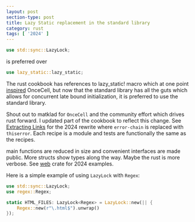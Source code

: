 ```yaml
---
layout: post
section-type: post
title: Lazy Static replacement in the standard library
category: rust
tags: [ '2024' ]
---
```


```rust
use std::sync::LazyLock;
```

is preferred over

```rust
use lazy_static::lazy_static;
```

The rust cookbook has references to lazy_static! macro which at one point [inspired]
OnceCell, but now that the standard library has all the guts which allows for
concurrent late bound initialization, it is preferred to use the standard library.

Shout out to matklad for `OnceCell` and the community effort which drives rust forward.
I updated part of the cookbook to reflect this change.  See [Extracting Links] for the
2024 rewrite where `error-chain` is replaced with `thiserror`.  Each recipe is a module
and tests are functionally the same as the recipes.

main functions are reduced in size and convenient interfaces are made public.  More
structs show types along the way.  Maybe the rust is more verbose.  See [web] crate
for 2024 examples.

Here is a simple example of using `LazyLock` with `Regex`:

```rust
use std::sync::LazyLock;
use regex::Regex;

static HTML_FILES: LazyLock<Regex> = LazyLock::new(|| {
    Regex::new(r"\.html$").unwrap()
});
```

[Extracting Links]: https://rust-lang-nursery.github.io/rust-cookbook/web/scraping.html
[inspired]: https://internals.rust-lang.org/t/pre-rfc-lazy-static-move-to-std/7993/37?u=matklad
[web]: https://github.com/rust-lang-nursery/rust-cookbook/tree/master/crates/web
